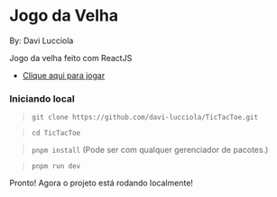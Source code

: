 # Jogo da Velha

By: Davi Lucciola

Jogo da velha feito com ReactJS

- [Clique aqui para jogar](https://tic-tac-toe-chi-ecru.vercel.app/)


### Iniciando local

> `git clone https://github.com/davi-lucciola/TicTacToe.git`

> `cd TicTacToe`

> `pnpm install` (Pode ser com qualquer gerenciador de pacotes.)

> `pnpm run dev`

Pronto! Agora o projeto está rodando localmente!